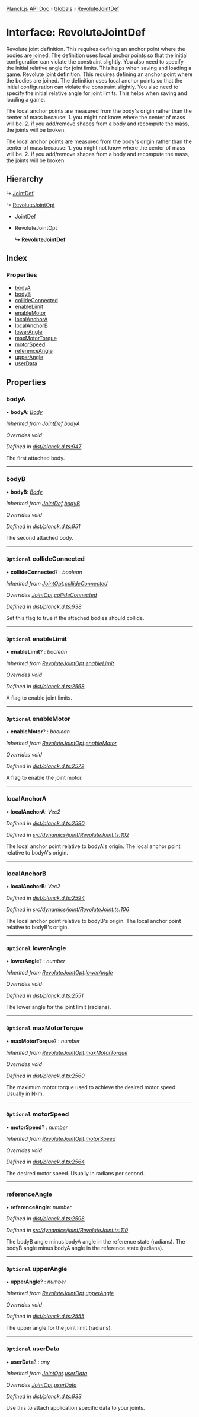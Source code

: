 [Planck.js API Doc](../README.md) › [Globals](../globals.md) › [RevoluteJointDef](revolutejointdef.md)

# Interface: RevoluteJointDef

Revolute joint definition. This requires defining an anchor point where the
bodies are joined. The definition uses local anchor points so that the
initial configuration can violate the constraint slightly. You also need to
specify the initial relative angle for joint limits. This helps when saving
and loading a game.
Revolute joint definition. This requires defining an anchor point where the
bodies are joined. The definition uses local anchor points so that the
initial configuration can violate the constraint slightly. You also need to
specify the initial relative angle for joint limits. This helps when saving
and loading a game.

The local anchor points are measured from the body's origin rather than the
center of mass because: 1. you might not know where the center of mass will
be. 2. if you add/remove shapes from a body and recompute the mass, the
joints will be broken.

The local anchor points are measured from the body's origin rather than the
center of mass because: 1. you might not know where the center of mass will
be. 2. if you add/remove shapes from a body and recompute the mass, the
joints will be broken.

## Hierarchy

  ↳ [JointDef](jointdef.md)

  ↳ [RevoluteJointOpt](revolutejointopt.md)

* JointDef

* RevoluteJointOpt

  ↳ **RevoluteJointDef**

## Index

### Properties

* [bodyA](revolutejointdef.md#bodya)
* [bodyB](revolutejointdef.md#bodyb)
* [collideConnected](revolutejointdef.md#optional-collideconnected)
* [enableLimit](revolutejointdef.md#optional-enablelimit)
* [enableMotor](revolutejointdef.md#optional-enablemotor)
* [localAnchorA](revolutejointdef.md#localanchora)
* [localAnchorB](revolutejointdef.md#localanchorb)
* [lowerAngle](revolutejointdef.md#optional-lowerangle)
* [maxMotorTorque](revolutejointdef.md#optional-maxmotortorque)
* [motorSpeed](revolutejointdef.md#optional-motorspeed)
* [referenceAngle](revolutejointdef.md#referenceangle)
* [upperAngle](revolutejointdef.md#optional-upperangle)
* [userData](revolutejointdef.md#optional-userdata)

## Properties

###  bodyA

• **bodyA**: *[Body](../classes/body.md)*

*Inherited from [JointDef](jointdef.md).[bodyA](jointdef.md#bodya)*

*Overrides void*

*Defined in [dist/planck.d.ts:947](https://github.com/shakiba/planck.js/blob/6a5d3be/dist/planck.d.ts#L947)*

The first attached body.

___

###  bodyB

• **bodyB**: *[Body](../classes/body.md)*

*Inherited from [JointDef](jointdef.md).[bodyB](jointdef.md#bodyb)*

*Overrides void*

*Defined in [dist/planck.d.ts:951](https://github.com/shakiba/planck.js/blob/6a5d3be/dist/planck.d.ts#L951)*

The second attached body.

___

### `Optional` collideConnected

• **collideConnected**? : *boolean*

*Inherited from [JointOpt](jointopt.md).[collideConnected](jointopt.md#optional-collideconnected)*

*Overrides [JointOpt](jointopt.md).[collideConnected](jointopt.md#optional-collideconnected)*

*Defined in [dist/planck.d.ts:938](https://github.com/shakiba/planck.js/blob/6a5d3be/dist/planck.d.ts#L938)*

Set this flag to true if the attached bodies
should collide.

___

### `Optional` enableLimit

• **enableLimit**? : *boolean*

*Inherited from [RevoluteJointOpt](revolutejointopt.md).[enableLimit](revolutejointopt.md#optional-enablelimit)*

*Overrides void*

*Defined in [dist/planck.d.ts:2568](https://github.com/shakiba/planck.js/blob/6a5d3be/dist/planck.d.ts#L2568)*

A flag to enable joint limits.

___

### `Optional` enableMotor

• **enableMotor**? : *boolean*

*Inherited from [RevoluteJointOpt](revolutejointopt.md).[enableMotor](revolutejointopt.md#optional-enablemotor)*

*Overrides void*

*Defined in [dist/planck.d.ts:2572](https://github.com/shakiba/planck.js/blob/6a5d3be/dist/planck.d.ts#L2572)*

A flag to enable the joint motor.

___

###  localAnchorA

• **localAnchorA**: *Vec2*

*Defined in [dist/planck.d.ts:2590](https://github.com/shakiba/planck.js/blob/6a5d3be/dist/planck.d.ts#L2590)*

*Defined in [src/dynamics/joint/RevoluteJoint.ts:102](https://github.com/shakiba/planck.js/blob/6a5d3be/src/dynamics/joint/RevoluteJoint.ts#L102)*

The local anchor point relative to bodyA's origin.
The local anchor point relative to bodyA's origin.

___

###  localAnchorB

• **localAnchorB**: *Vec2*

*Defined in [dist/planck.d.ts:2594](https://github.com/shakiba/planck.js/blob/6a5d3be/dist/planck.d.ts#L2594)*

*Defined in [src/dynamics/joint/RevoluteJoint.ts:106](https://github.com/shakiba/planck.js/blob/6a5d3be/src/dynamics/joint/RevoluteJoint.ts#L106)*

The local anchor point relative to bodyB's origin.
The local anchor point relative to bodyB's origin.

___

### `Optional` lowerAngle

• **lowerAngle**? : *number*

*Inherited from [RevoluteJointOpt](revolutejointopt.md).[lowerAngle](revolutejointopt.md#optional-lowerangle)*

*Overrides void*

*Defined in [dist/planck.d.ts:2551](https://github.com/shakiba/planck.js/blob/6a5d3be/dist/planck.d.ts#L2551)*

The lower angle for the joint limit (radians).

___

### `Optional` maxMotorTorque

• **maxMotorTorque**? : *number*

*Inherited from [RevoluteJointOpt](revolutejointopt.md).[maxMotorTorque](revolutejointopt.md#optional-maxmotortorque)*

*Overrides void*

*Defined in [dist/planck.d.ts:2560](https://github.com/shakiba/planck.js/blob/6a5d3be/dist/planck.d.ts#L2560)*

The maximum motor torque used to achieve the desired motor speed. Usually
in N-m.

___

### `Optional` motorSpeed

• **motorSpeed**? : *number*

*Inherited from [RevoluteJointOpt](revolutejointopt.md).[motorSpeed](revolutejointopt.md#optional-motorspeed)*

*Overrides void*

*Defined in [dist/planck.d.ts:2564](https://github.com/shakiba/planck.js/blob/6a5d3be/dist/planck.d.ts#L2564)*

The desired motor speed. Usually in radians per second.

___

###  referenceAngle

• **referenceAngle**: *number*

*Defined in [dist/planck.d.ts:2598](https://github.com/shakiba/planck.js/blob/6a5d3be/dist/planck.d.ts#L2598)*

*Defined in [src/dynamics/joint/RevoluteJoint.ts:110](https://github.com/shakiba/planck.js/blob/6a5d3be/src/dynamics/joint/RevoluteJoint.ts#L110)*

The bodyB angle minus bodyA angle in the reference state (radians).
The bodyB angle minus bodyA angle in the reference state (radians).

___

### `Optional` upperAngle

• **upperAngle**? : *number*

*Inherited from [RevoluteJointOpt](revolutejointopt.md).[upperAngle](revolutejointopt.md#optional-upperangle)*

*Overrides void*

*Defined in [dist/planck.d.ts:2555](https://github.com/shakiba/planck.js/blob/6a5d3be/dist/planck.d.ts#L2555)*

The upper angle for the joint limit (radians).

___

### `Optional` userData

• **userData**? : *any*

*Inherited from [JointOpt](jointopt.md).[userData](jointopt.md#optional-userdata)*

*Overrides [JointOpt](jointopt.md).[userData](jointopt.md#optional-userdata)*

*Defined in [dist/planck.d.ts:933](https://github.com/shakiba/planck.js/blob/6a5d3be/dist/planck.d.ts#L933)*

Use this to attach application specific data to your joints.
